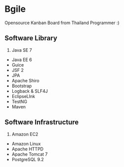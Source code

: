 Bgile
===================
Opensource Kanban Board from Thailand Programmer :)


Software Library
-----
 1. Java SE 7
 -  Java EE 6
 -  Guice
 -  JSF 2
 -  JPA
 -  Apache Shiro
 -  Bootstrap
 -  Logback & SLF4J
 -  EclipseLInk
 -  TestNG
 -  Maven


Software Infrastructure
-----
 1. Amazon EC2
 -  Amazon Linux
 -  Apache HTTPD
 -  Apache Tomcat 7
 -  PostgreSQL 9.2
